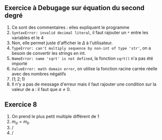 ## Exercice à Debugage sur équation du second degré
1. Ce sont des commentaires : elles expliquent le programme
2. `SyntaxError: invalid decimal literal`, il faut rajouter un `*` entre les variables et le 4
3. Non, elle permet juste d'afficher le $\Delta$ à l'utilisateur.
4. `TypeError: can't multiply sequence by non-int of type 'str'`, on a besoin de convertir les strings en int.
5. `NameError: name 'sqrt' is not defined`, la fonction `sqrt()` n'a pas été importé
6. `ValueError: math domain error`, on utilise la fonction racine carrée réelle avec des nombres négatifs
7. $(1;2;1)$
8. Il n'y a pas de message d'erreur mais il faut rajouter une condition sur la valeur de a : il faut que $a \neq 0$.
## Exercice 8
1. On prend le plus petit multiple différent de 1
2. $m_a = m_b$
3. /
4. /